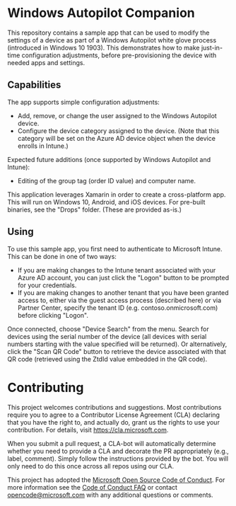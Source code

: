 # Windows Autopilot Companion

This repository contains a sample app that can be used to modify the settings of a device as part of a Windows Autopilot white glove process (introduced in Windows 10 1903).  This demonstrates how to make just-in-time configuration adjustments, before pre-provisioning the device with needed apps and settings.

## Capabilities

The app supports simple configuration adjustments:

- Add, remove, or change the user assigned to the Windows Autopilot device.
- Configure the device category assigned to the device.  (Note that this category will be set on the Azure AD device object when the device enrolls in Intune.)

Expected future additions (once supported by Windows Autopilot and Intune):

- Editing of the group tag (order ID value) and computer name.

This application leverages Xamarin in order to create a cross-platform app.  This will run on Windows 10, Android, and iOS devices.  For pre-built binaries, see the "Drops" folder.  (These are provided as-is.)

## Using

To use this sample app, you first need to authenticate to Microsoft Intune.  This can be done in one of two ways:

- If you are making changes to the Intune tenant associated with your Azure AD account, you can just click the "Logon" button to be prompted for your credentials.
- If you are making changes to another tenant that you have been granted access to, either via the guest access process (described here) or via Partner Center, specify the tenant ID (e.g. contoso.onmicrosoft.com) before clicking "Logon".

Once connected, choose "Device Search" from the menu.  Search for devices using the serial number of the device (all devices with serial numbers starting with the value specified will be returned).  Or alternatively, click the "Scan QR Code" button to retrieve the device associated with that QR code (retrieved using the ZtdId value embedded in the QR code).

# Contributing

This project welcomes contributions and suggestions.  Most contributions require you to agree to a
Contributor License Agreement (CLA) declaring that you have the right to, and actually do, grant us
the rights to use your contribution. For details, visit https://cla.microsoft.com.

When you submit a pull request, a CLA-bot will automatically determine whether you need to provide
a CLA and decorate the PR appropriately (e.g., label, comment). Simply follow the instructions
provided by the bot. You will only need to do this once across all repos using our CLA.

This project has adopted the [Microsoft Open Source Code of Conduct](https://opensource.microsoft.com/codeofconduct/).
For more information see the [Code of Conduct FAQ](https://opensource.microsoft.com/codeofconduct/faq/) or
contact [opencode@microsoft.com](mailto:opencode@microsoft.com) with any additional questions or comments.
